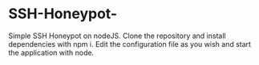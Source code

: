 # SSH-Honeypot-
Simple SSH Honeypot on nodeJS. Clone the repository and install dependencies with npm i. Edit the configuration file as you wish and start the application with node. 
